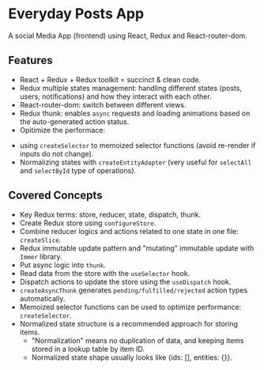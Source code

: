 # Everyday Posts App
A social Media App (frontend) using React, Redux and React-router-dom. 

## Features
* React + Redux + Redux toolkit = succinct & clean code. 
* Redux multiple states management: handling different states (posts, users, notifications) 
  and how they interact with each other. 
 * React-router-dom: switch between different views. 
 * Redux thunk: enables `async` requests and loading animations based on the auto-generated action status. 
 * Opitimize the performace:
  - using `createSelector` to memoized selector functions (avoid re-render if inputs do not change). 
  - Normalizing states with `createEntityAdapter` (very useful for `selectAll` and `selectById` type of operations). 


## Covered Concepts
* Key Redux terms: store, reducer, state, dispatch, thunk. 
* Create Redux store using `configureStore`. 
* Combine reducer logics and actions related to one state in one file: `createSlice`. 
* Redux immutable update pattern and "mutating" immutable update with `Immer` library. 
* Put async logic into `thunk`. 
* Read data from the store with the `useSelector` hook. 
* Dispatch actions to update the store using the `useDispatch` hook. 
* `createAsyncThunk` generates `pending/fulfilled/rejected` action types automatically.
* Memoized selector functions can be used to optimize performance: `createSelector`.
* Normalized state structure is a recommended approach for storing items. 
  - "Normalization" means no duplication of data, and keeping items stored in a lookup table by item ID. 
  - Normalized state shape usually looks like {ids: [], entities: {}}. 


